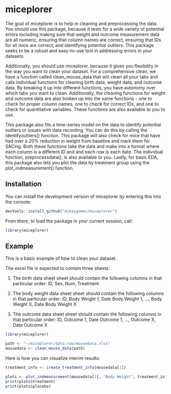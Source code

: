 
<!-- README.md is generated from README.Rmd. Please edit that file -->

# miceplorer

<!-- badges: start -->
<!-- badges: end -->

The goal of miceplorer is to help in cleaning and preprocessing the
data. You should use this package, because it tests for a wide variety
of potential errors including making sure that weight and outcome
measurement data are all numeric, ensuring that column names are
correct, ensuring that IDs for all mice are correct, and identifying
potential outliers. This package seeks to be a robust and easy-to-use
tool in addressing errors in your datasets.

Additionally, you should use miceplorer, because it gives you
flexibility in the way you want to clean your dataset. For a
comprehensive clean, we have a function called clean_mouse_data that
will clean all your tabs and calls individual functions for cleaning
birth data, weight data, and outcome data. By breaking it up into
different functions, you have autonomy over which tabs you want to
clean. Additionally, the cleaning functions for weight and outcome data
are also broken up into the same functions - one to check for proper
column names, one to check for correct IDs, and one to check for
quantitative variables. These functions are also available to you to
use.

This package also fits a time-series model on the data to identify
potential outliers or issues with data recording. You can do this by
calling the identifyoutliers() function. This package will also check
for mice that have had over a 20% reduction in weight from baseline and
mark them for SACing. Both these functions take the data and make into a
format where each column is a different ID and and each row is each
date. The individual function, preprocessdata(), is also available to
you. Lastly, for basic EDA, this package also lets you plot the data by
treatment group using the plot_indmeasurement() function.

## Installation

You can install the development version of miceplorer by entering this
into the console:

``` r
devtools::install_github("mikeygomez/miceplorer")
```

From there, to load the package in your current session, call:

``` r
library(miceplorer)
```

## Example

This is a basic example of how to clean your dataset.

The excel file is expected to contain three sheets:

1.  The birth data sheet sheet should contain the following columns in
    that particular order: ID, Sex, Num, Treatment

2.  The body weight data sheet sheet should contain the following
    columns in that particular order: ID, Body Weight 1, Date Body
    Weight 1, …, Body Weight X, Date Body Weight X

3.  The outcome data sheet sheet should contain the following columns in
    that particular order: ID, Outcome 1, Date Outcome 1, …, Outcome X,
    Date Outcome X

``` r
library(miceplorer)

path <- "~/miceplorer/data-raw/mousedata.xlsx"
mousedata <- clean_mouse_data(path)
```

Here is how you can visualize interim results:

``` r
treatment_info <- create_treatment_info(mousedata[1])

plots <- plot_indmeasurement(mousedata[2], "Body Weight", treatment_info)
print(plots$treatment)
print(plots$placebo)
```
